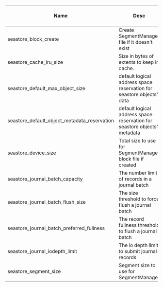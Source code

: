 | Name | Desc | Level | Type | non-Daemon Default | Daemon Default | Min | Max | Valid Values | verbatim | See also | Flags | Services | Validator | Long Desc | Tags |
| --- | --- | --- | --- | --- | --- | --- | --- | --- | --- | --- | --- | --- | --- | --- | --- |
| <span id="SP_seastore_block_create">seastore_block_create</span> |  Create SegmentManager file if it doesn't exist | Dev | Bool | True |  |  |  |  |  | [[seastore_device_size](/config/crimson/seastore.md#SP_seastore_device_size)] |  |  |  |  |  |
| <span id="SP_seastore_cache_lru_size">seastore_cache_lru_size</span> |  Size in bytes of extents to keep in cache. | Advanced | Size | 64_M |  |  |  |  |  |  |  |  |  |  |  |
| <span id="SP_seastore_default_max_object_size">seastore_default_max_object_size</span> |  default logical address space reservation for seastore objects' data | Dev | Uint | 16 M (uint) |  |  |  |  |  |  |  |  |  |  |  |
| <span id="SP_seastore_default_object_metadata_reservation">seastore_default_object_metadata_reservation</span> |  default logical address space reservation for seastore objects' metadata | Dev | Uint | 16 M (uint) |  |  |  |  |  |  |  |  |  |  |  |
| <span id="SP_seastore_device_size">seastore_device_size</span> |  Total size to use for SegmentManager block file if created | Dev | Size | 50_G |  |  |  |  |  |  |  |  |  |  |  |
| <span id="SP_seastore_journal_batch_capacity">seastore_journal_batch_capacity</span> |  The number limit of records in a journal batch | Dev | Uint | 16 |  |  |  |  |  |  |  |  |  |  |  |
| <span id="SP_seastore_journal_batch_flush_size">seastore_journal_batch_flush_size</span> |  The size threshold to force flush a journal batch | Dev | Size | 16_M |  |  |  |  |  |  |  |  |  |  |  |
| <span id="SP_seastore_journal_batch_preferred_fullness">seastore_journal_batch_preferred_fullness</span> |  The record fullness threshold to flush a journal batch | Dev | Float | 0.95 |  |  |  |  |  |  |  |  |  |  |  |
| <span id="SP_seastore_journal_iodepth_limit">seastore_journal_iodepth_limit</span> |  The io depth limit to submit journal records | Dev | Uint | 5 |  |  |  |  |  |  |  |  |  |  |  |
| <span id="SP_seastore_segment_size">seastore_segment_size</span> |  Segment size to use for SegmentManager | Advanced | Size | 64_M |  |  |  |  |  |  |  |  |  |  |  |
